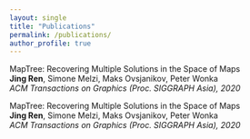 ```yaml
---
layout: single
title: "Publications"
permalink: /publications/
author_profile: true
---
```




MapTree: Recovering Multiple Solutions in the Space of Maps\
**Jing Ren**, Simone Melzi, Maks Ovsjanikov, Peter Wonka\
*ACM Transactions on Graphics (Proc. SIGGRAPH Asia), 2020*


MapTree: Recovering Multiple Solutions in the Space of Maps\
**Jing Ren**, Simone Melzi, Maks Ovsjanikov, Peter Wonka\
*ACM Transactions on Graphics (Proc. SIGGRAPH Asia), 2020*